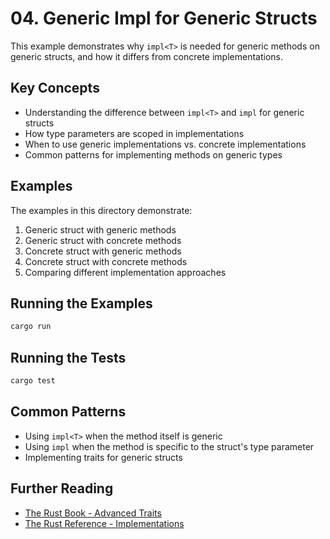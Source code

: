 # 04. Generic Impl for Generic Structs

This example demonstrates why `impl<T>` is needed for generic methods on generic structs, and how it differs from concrete implementations.

## Key Concepts

- Understanding the difference between `impl<T>` and `impl` for generic structs
- How type parameters are scoped in implementations
- When to use generic implementations vs. concrete implementations
- Common patterns for implementing methods on generic types

## Examples

The examples in this directory demonstrate:

1. Generic struct with generic methods
2. Generic struct with concrete methods
3. Concrete struct with generic methods
4. Concrete struct with concrete methods
5. Comparing different implementation approaches

## Running the Examples

```bash
cargo run
```

## Running the Tests

```bash
cargo test
```

## Common Patterns

- Using `impl<T>` when the method itself is generic
- Using `impl` when the method is specific to the struct's type parameter
- Implementing traits for generic structs

## Further Reading

- [The Rust Book - Advanced Traits](https://doc.rust-lang.org/book/ch19-03-advanced-traits.html)
- [The Rust Reference - Implementations](https://doc.rust-lang.org/reference/items/implementations.html)
